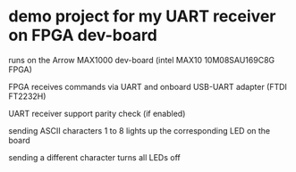 # demo project for my UART receiver on FPGA dev-board

runs on the Arrow MAX1000 dev-board (intel MAX10 10M08SAU169C8G FPGA)

FPGA receives commands via UART and onboard USB-UART adapter (FTDI FT2232H)

UART receiver support parity check (if enabled)

sending ASCII characters 1 to 8 lights up the corresponding LED on the board

sending a different character turns all LEDs off
